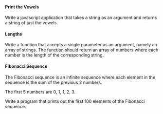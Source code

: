 #### Print the Vowels

Write a javascript application that takes a string as an argument and returns a string of just the vowels.

#### Lengths

Write a function that accepts a single parameter as an argument, namely an array of strings. The function should return an array of numbers where each number is the length of the corresponding string.

####  Fibonacci Sequence

The Fibonacci sequence is an infinite sequence where each element in the sequence is the sum of the previous 2 numbers.   

The first 5 numbers are 0, 1, 1, 2, 3.

Write a program that prints out the first 100 elements of the Fibonacci sequence. 